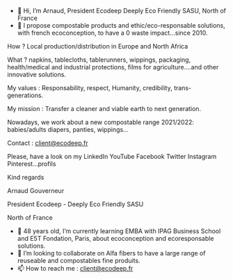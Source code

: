- 👋 Hi, I’m Arnaud, President Ecodeep Deeply Eco Friendly SASU, North of France
- 👀 I propose compostable products and ethic/eco-responsable solutions, with french ecoconception, to have a 0 waste impact...since 2010.

How ? Local production/distribution in Europe and North Africa

What ? napkins, tablecloths, tablerunners, wippings, packaging, health/medical and industrial protections, films for agriculture....and other innovative solutions.

My values : Responsability, respect, Humanity, credibility, trans-generations.

My mission : Transfer a cleaner and viable earth to next generation.

Nowadays, we work about a new compostable range 2021/2022: babies/adults diapers, panties, wippings...

Contact : client@ecodeep.fr

Please, have a look on my LinkedIn YouTube Facebook Twitter Instagram Pinterest...profils

Kind regards

Arnaud Gouverneur

President Ecodeep - Deeply Eco Friendly SASU

North of France

- 🌱 48 years old, I’m currently learning EMBA with IPAG Business School and E5T Fondation, Paris, about ecoconception and ecoresponsable solutions.
- 💞️ I’m looking to collaborate on Alfa fibers to have a large range of reuseable and compostables fine produits.
- 📫 How to reach me : client@ecodeep.fr

<!---
ArnaudGouverneurEcodeep/ArnaudGouverneurEcodeep is a ✨ special ✨ repository because its `README.md` (this file) appears on your GitHub profile.
You can click the Preview link to take a look at your changes.
--->
